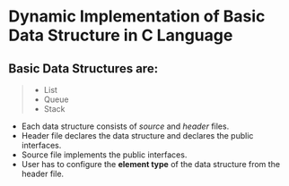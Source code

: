 # Dynamic Implementation of Basic Data Structure in C Language

## Basic Data Structures are:
>- List
>- Queue
>- Stack


- Each data structure consists of *source* and *header* files.
- Header file declares the data structure and declares the public interfaces.
- Source file implements the public interfaces.
- User has to configure the **element type** of the data structure from the header file.

